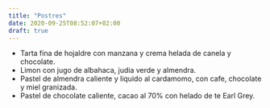 ```yaml
---
title: "Postres"
date: 2020-09-25T08:52:07+02:00
draft: true
---
```



* Tarta fina de hojaldre con manzana y crema helada de canela y chocolate.
* Limon con jugo de albahaca, judia verde y almendra.
* Pastel de almendra caliente y liquido al cardamomo, con cafe, chocolate y miel granizada.
* Pastel de chocolate caliente, cacao al 70% con helado de te Earl Grey. 
